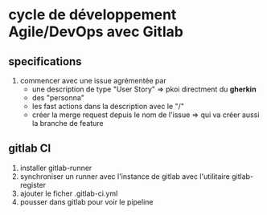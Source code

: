# cycle de développement Agile/DevOps avec Gitlab

## specifications
1. commencer avec une issue agrémentée par 
   + une description de type "User Story" => pkoi directment du **gherkin**
   + des "personna"
   + les fast actions dans la description avec le "/"
   + créer la merge request depuis le nom de l'issue
   => qui va créer aussi la branche de feature


## gitlab CI
  1. installer gitlab-runner
  2. synchroniser un runner avec l'instance de gitlab avec l'utilitaire gitlab-register
  3. ajouter le ficher .gitlab-ci.yml
  4. pousser dans gitlab pour voir le pipeline
